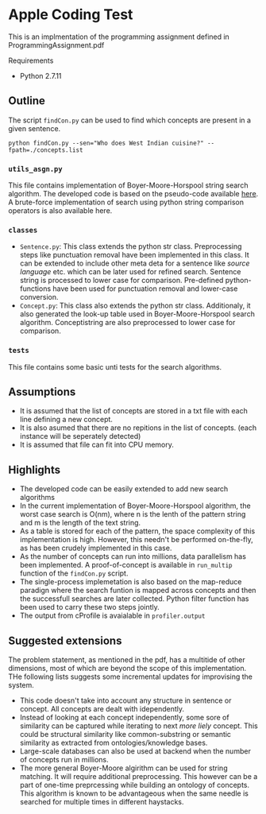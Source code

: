 # Apple Coding Test
This is an implmentation of the programming assignment defined in ProgrammingAssignment.pdf

Requirements
- Python 2.7.11

## Outline
The script `findCon.py` can be used to find which concepts are present in a given sentence.
```
python findCon.py --sen="Who does West Indian cuisine?" --fpath=./concepts.list
```
### `utils_asgn.py` 
This file contains implementation of Boyer-Moore-Horspool string search algorithm. The developed code is based on the pseudo-code available [here](https://en.wikipedia.org/wiki/Boyer%E2%80%93Moore%E2%80%93Horspool_algorithm#Description). A brute-force implementation of search using python string comparison operators is also available here. 

### `classes`
- `Sentence.py`: This class extends the python str class. Preprocessing steps like punctuation removal have been implemented in this class. It can be extended to include other meta deta for a sentence like *source language* etc. which can be later used for refined search. Sentence string is processed to lower case for comparison. Pre-defined python-functions have been used for punctuation removal and lower-case conversion.
- `Concept.py`: This class also extends the python str class. Additionaly, it also generated the look-up table used in Boyer-Moore-Horspool search algorithm. Conceptistring are also preprocessed to lower case for comparison.

### `tests`
This file contains some basic unti tests for the search algorithms.


## Assumptions
- It is assumed that the list of concepts are stored in a txt file with each line defining a new concept. 
- It is also asumed that there are no repitions in the list of concepts. (each instance will be seperately detected)
- It is assumed that file can fit into CPU memory. 

## Highlights
- The developed code can be easily extended to add new search algorithms
- In the current implementation of Boyer-Moore-Horspool algorithm, the worst case search is O(nm), where n is the lenth of the pattern string and m is the length of the text string.
- As a table is stored for each of the pattern, the space complexity of this implementation is high. However, this needn't be performed on-the-fly, as has been crudely implemented in this case. 
- As the number of concepts can run into millions, data parallelism has been implemented. A proof-of-concept is available in `run_multip` function of the `findCon.py` script.
- The single-process implemetation is also based on the map-reduce paradign where the search funtion is mapped across concepts and then the successfull searches are later collected. Python filter function has been used to carry these two steps jointly.
- The output from cProfile is avaialable in `profiler.output`

## Suggested extensions

The problem statement, as mentioned in the pdf, has a multitide of other dimensions, most of which are beyond the scope of this implementation. THe following lists suggests some incremental updates for improvising the system. 
 
- This code doesn't take into account any structure in sentence or concept. All concepts are dealt with idependently. 
- Instead of looking at each concept independently, some sore of similarity can be captured while iterating to next *more liely* concept. This could be structural similarity like common-substring or semantic similarity as extracted from ontologies/knowledge bases. 
- Large-scale databases can also be used at backend when the number of concepts run in millions. 
- The more general Boyer-Moore algirithm can be used for string matching. It will require additional preprocessing. This however can be a part of one-time preprcessing while building an ontology of concepts. This algorithm is known to be advantageous when the same needle is searched for multiple times in different haystacks.

